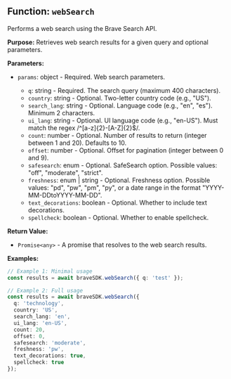 ## Function: `webSearch`

Performs a web search using the Brave Search API.

**Purpose:**
Retrieves web search results for a given query and optional parameters.

**Parameters:**
- `params`: object<WebSearchParams> - Required. Web search parameters.
  - `q`: string - Required. The search query (maximum 400 characters).
  - `country`: string - Optional. Two-letter country code (e.g., "US").
  - `search_lang`: string - Optional. Language code (e.g., "en", "es"). Minimum 2 characters.
  - `ui_lang`: string - Optional. UI language code (e.g., "en-US"). Must match the regex /^[a-z]{2}-[A-Z]{2}$/.
  - `count`: number - Optional. Number of results to return (integer between 1 and 20). Defaults to 10.
  - `offset`: number - Optional. Offset for pagination (integer between 0 and 9).
  - `safesearch`: enum<SafeSearchOption> - Optional. SafeSearch option. Possible values: "off", "moderate", "strict".
  - `freshness`: enum<FreshnessOption> | string - Optional. Freshness option. Possible values: "pd", "pw", "pm", "py", or a date range in the format "YYYY-MM-DDtoYYYY-MM-DD".
  - `text_decorations`: boolean - Optional. Whether to include text decorations.
  - `spellcheck`: boolean - Optional. Whether to enable spellcheck.

**Return Value:**
- `Promise<any>` - A promise that resolves to the web search results.

**Examples:**
```typescript
// Example 1: Minimal usage
const results = await braveSDK.webSearch({ q: 'test' });

// Example 2: Full usage
const results = await braveSDK.webSearch({
  q: 'technology',
  country: 'US',
  search_lang: 'en',
  ui_lang: 'en-US',
  count: 20,
  offset: 0,
  safesearch: 'moderate',
  freshness: 'pw',
  text_decorations: true,
  spellcheck: true
});
```